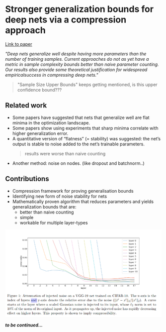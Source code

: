 # Stronger generalization bounds for deep nets via a compression approach
[Link to paper](https://arxiv.org/pdf/1802.05296.pdf) 

*"Deep nets generalize well despite having more parameters than the number of training samples. Current approaches do not as yet have a metric in sample complexity bounds better than naive parameter counting. Our results also provide some theoretical justification for widespread empiricalsuccess in compressing deep nets."*

> "Sample Size Upper Bounds" keeps getting mentioned, is this upper confidence bound???

## Related work
- Some papers have suggested that nets that generalize well are flat  minima in the optimization landscape.
- Some papers show using experiments that sharp minima correlate with higher generalization error.
- A quantitative version of “flatness” (= stability) was suggested:  the net’s output is stable to noise added  to  the  net’s  trainable  parameters.
	> results were worse than naive counting
- Another method: noise on nodes. (like dropout and batchnorm..)

## Contributions

- Compression framework for proving generalisation bounds
- Identifying new form of noise stability for nets
- Mathematically proven algorithm that reduces parameters and yields generalization bounds that are:
	- better than naive counting
	- simple
	- workable for multiple layer-types


![](./figs/Stronger_GEneralisation_Bounds/fig1.png) 

***to be continued...***